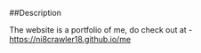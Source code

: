 ##Description 

The website is a portfolio of me, do check out at - https://ni8crawler18.github.io/me

